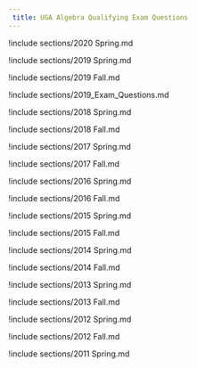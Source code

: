 ```yaml
---
 title: UGA Algebra Qualifying Exam Questions
---
```



!include sections/2020 Spring.md

!include sections/2019 Spring.md

!include sections/2019 Fall.md

!include sections/2019_Exam_Questions.md

!include sections/2018 Spring.md

!include sections/2018 Fall.md

!include sections/2017 Spring.md

!include sections/2017 Fall.md

!include sections/2016 Spring.md

!include sections/2016 Fall.md

!include sections/2015 Spring.md

!include sections/2015 Fall.md

!include sections/2014 Spring.md

!include sections/2014 Fall.md

!include sections/2013 Spring.md

!include sections/2013 Fall.md

!include sections/2012 Spring.md

!include sections/2012 Fall.md

!include sections/2011 Spring.md

